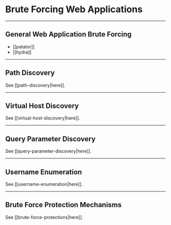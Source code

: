 # Brute Forcing Web Applications

---

## General Web Application Brute Forcing

- [[patator]]
- [[hydra]]

---

## Path Discovery

See [[path-discovery|here]].

---

## Virtual Host Discovery

See [[virtual-host-discovery|here]].

---

## Query Parameter Discovery

See [[query-parameter-discovery|here]].

---

## Username Enumeration

See [[username-enumeration|here]].

---

## Brute Force Protection Mechanisms

See [[brute-force-protections|here]].

